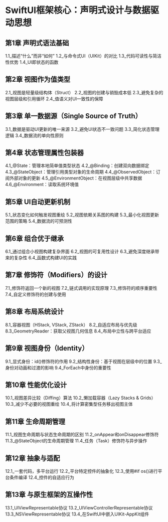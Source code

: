 # SwiftUI框架核心：声明式设计与数据驱动思想

## 第1章 声明式语法基础
1.1_描述“什么”而非“如何”
1.2_与命令式UI（UIKit）的对比
1.3_代码可读性与简洁性优势
1.4_UI即状态的函数

## 第2章 视图作为值类型
2.1_视图是轻量级结构体（Struct）
2.2_视图的创建与销毁成本低
2.3_避免复杂的视图层级和引用循环
2.4_值语义对UI一致性的保障

## 第3章 单一数据源（Single Source of Truth）
3.1_数据是驱动UI更新的唯一来源
3.2_避免UI状态不一致问题
3.3_简化状态管理逻辑
3.4_数据流的单向性原则

## 第4章 状态管理属性包装器
4.1_@State：管理本地简单值类型状态
4.2_@Binding：创建双向数据绑定
4.3_@StateObject：管理引用类型对象的生命周期
4.4_@ObservedObject：订阅外部对象的更新
4.5_@EnvironmentObject：在视图层级中共享数据
4.6_@Environment：读取系统环境值

## 第5章 UI自动更新机制
5.1_状态变化如何触发视图重绘
5.2_视图依赖关系图的构建
5.3_最小化视图更新范围的策略
5.4_数据流的可预测性

## 第6章 组合优于继承
6.1_通过组合小视图构建复杂界面
6.2_视图的可复用性设计
6.3_避免深度继承带来的复杂性
6.4_函数式构建UI的实践

## 第7章 修饰符（Modifiers）的设计
7.1_修饰符返回一个新的视图
7.2_链式调用的实现原理
7.3_修饰符的顺序重要性
7.4_自定义修饰符的创建与使用

## 第8章 布局系统设计
8.1_容器视图（HStack, VStack, ZStack）
8.2_自适应布局与优先级
8.3_GeometryReader：获取父视图几何信息
8.4_布局中立性与跨平台适应

## 第9章 视图身份（Identity）
9.1_显式身份：id()修饰符的作用
9.2_结构性身份：基于视图在层级中的位置
9.3_身份对动画和过渡的影响
9.4_ForEach中身份的重要性

## 第10章 性能优化设计
10.1_视图差异比较（Diffing）算法
10.2_懒加载容器（Lazy Stacks & Grids）
10.3_减少不必要的视图重绘
10.4_将计算密集型任务移出视图主体

## 第11章 生命周期管理
11.1_视图生命周期与状态生命周期的区别
11.2_onAppear和onDisappear修饰符
11.3_@StateObject的生命周期管理
11.4_任务（Task）修饰符与异步操作

## 第12章 抽象与适配
12.1_一套代码，多平台运行
12.2_平台特定控件的抽象化
12.3_使用#if os()进行平台条件编译
12.4_控件的自适应行为

## 第13章 与原生框架的互操作性
13.1_UIViewRepresentable协议
13.2_UIViewControllerRepresentable协议
13.3_NSViewRepresentable协议
13.4_在SwiftUI中嵌入UIKit-AppKit组件